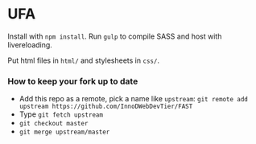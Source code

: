 UFA
===
Install with `npm install`. Run `gulp` to compile SASS and host with livereloading.

Put html files in `html/` and stylesheets in `css/`.

### How to keep your fork up to date
 - Add this repo as a remote, pick a name like `upstream`: `git remote add upstream https://github.com/InnoDWebDevTier/FAST`
 - Type `git fetch upstream`
 - `git checkout master`
 - `git merge upstream/master`
